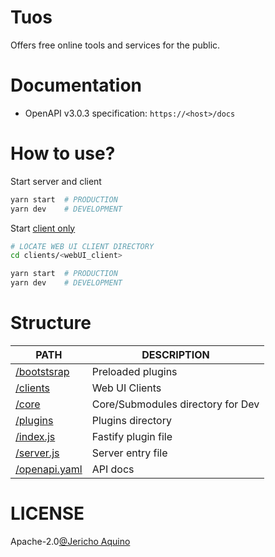 # Tuos

Offers free online tools and services for the public.

# Documentation

- OpenAPI v3.0.3 specification: `https://<host>/docs`

# How to use?

Start server and client

```bash
yarn start  # PRODUCTION
yarn dev    # DEVELOPMENT
```

Start [client only](https://github.com/eru123/tuos/tree/main/clients)

```bash
# LOCATE WEB UI CLIENT DIRECTORY
cd clients/<webUI_client>

yarn start  # PRODUCTION
yarn dev    # DEVELOPMENT
```

# Structure

| PATH                                                                    | DESCRIPTION                       |
| ----------------------------------------------------------------------- | --------------------------------- |
| [/bootstsrap](https://github.com/eru123/tuos/tree/main/bootstsrap)      | Preloaded plugins                 |
| [/clients](https://github.com/eru123/tuos/tree/main/clients)            | Web UI Clients                    |
| [/core](https://github.com/eru123/tuos/tree/main/core)                  | Core/Submodules directory for Dev |
| [/plugins](https://github.com/eru123/tuos/tree/main/plugins)            | Plugins directory                 |
| [/index.js](https://github.com/skiddph/tuos/blob/main/index.js)         | Fastify plugin file               |
| [/server.js](https://github.com/skiddph/tuos/blob/main/server.js)       | Server entry file                 |
| [/openapi.yaml](https://github.com/skiddph/tuos/blob/main/openapi.yaml) | API docs                          |

# LICENSE

Apache-2.0[@Jericho Aquino](https://github.com/eru123)
